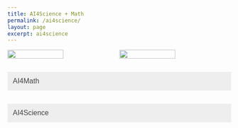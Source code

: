 ```yaml
---
title: AI4Science + Math
permalink: /ai4science/
layout: page
excerpt: ai4science
---
```

<style>
  .centered-image {
    display: block;
    margin-left: auto;
    margin-right: auto;
  }
  .small-image {
    width: 50%;
    height: auto;
  }
</style>

<div style="display: flex;">
  <img src="https://www.robertj1.com/assets/img/operator.jpg" vspace="0"  hspace="0" style="flex: 1;" class="small-image">
  <img src="https://www.robertj1.com/assets/img/lean.jpg" vspace="0"  hspace="0" style="flex: 1;" class="small-image">
</div>


<style>
  .collapsible {
    background-color: #eee;
    color: #444;
    cursor: pointer;
    padding: 12px;
    width: 100%;
    border: none;
    text-align: left;
    font-size: 16px;
    transition: background-color 0.1s;
    margin-top: 1em;
  }
  .active, .collapsible:hover {
    background-color: #ddd;
  }
  .content {
    padding: 0 18px;
    display: none;
    overflow: hidden;
    background-color: #f9f9f9;
    margin-bottom: 1em;
  }
</style>

<button class="collapsible">AI4Math</button>
<div class="content">
  <p>Our AI4Math initiative blends formal proof with large‐scale learning:</p>
  <ul>
    <li><strong>Lean Copilot</strong>: integrating LLMs to autocomplete tactics and suggest proof steps in Lean.</li>
    <li><strong>Lean Agent</strong>: a lifelong learning framework for theorem proving (Kumarappan et al., ICLR 2025).</li>
    <li><strong>Lean Dojo</strong>: interactive dashboards for visualizing proof search and tactic performance.</li>
    <li>Formalization of core AI4Science constructs (e.g., neural operators) in Lean to guarantee correctness.</li>
  </ul>
</div>

<button class="collapsible">AI4Science</button>
<div class="content">
  <p>Key neural operator projects from our group:</p>
  <ul>
    <li><strong>Neural Operator</strong>: learning mappings between function spaces (Kovachki et al., 2021).</li>
    <li><strong>Fourier Neural Operator</strong>: spectral methods for parametric PDEs (Li et al., 2020).</li>
    <li><strong>Physics‑informed NO</strong>: embedding physical constraints into operator learning (Li et al., 2021).</li>
    <li><strong>CoDA‑NO</strong>: Pretraining codomain attention neural operators for multiphysics PDEs (Rahman et al., NeurIPS 2024).</li>
  </ul>
</div>

<script>
  var coll = document.getElementsByClassName("collapsible");
  for (var i = 0; i < coll.length; i++) {
    coll[i].addEventListener("click", function() {
      this.classList.toggle("active");
      var content = this.nextElementSibling;
      content.style.display = content.style.display === "block" ? "none" : "block";
    });
  }
</script>